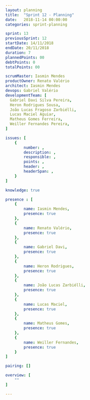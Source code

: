 ```yaml
---
layout: planning
title:  "Sprint 12 - Planning"
date:   2018-11-14 00:00:00
categories: sprint-planning

sprint: 13
previousSprint: 12
startDate: 14/11/2018
endDate: 20/11/2018
duration: 7
plannedPoints: 00
debtPoints: 0
totalPoints: 00

scrumMaster: Iasmin Mendes
productOwner: Renato Valério
architect: Iasmin Mendes
devops: Gabriel Valério
developmentTeam: [
  Gabriel Davi Silva Pereira,
  Heron Rodrigues Sousa,
  João Lucas Fragoso Zarbiélli,
  Lucas Maciel Aguiar,
  Matheus Gomes Ferreira,
  Weiller Fernandes Pereira,
]

issues: [
    {
        number: ,
        description: ,
        responsible: ,
        points: ,
        header: ,
        headerSpan: ,
    }
]

knowledge: true

presence : [
    {
        name: Iasmin Mendes,
        presence: true
    },
    {
        name: Renato Valério,
        presence: true
    },
    {
        name: Gabriel Davi,
        presence: true
    },
    {
        name: Heron Rodrigues,
        presence: true
    },
    {
        name: João Lucas Zarbiélli,
        presence: true
    },
    {
        name: Lucas Maciel,
        presence: true
    },
    {
        name: Matheus Gomes,
        presence: true
    },
    {
        name: Weiller Fernandes,
        presence: true
    }
]

pairing: []

overview: [
    ""
]

---
```

